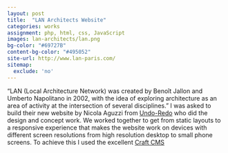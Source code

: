 ```yaml
---
layout: post
title:  "LAN Architects Website"
categories: works
assignment: php, html, css, JavaScript
images: lan-architects/lan.png
bg-color: "#69727B"
content-bg-color: "#495052"
site-url: http://www.lan-paris.com/
sitemap:
  exclude: 'no'
---
```

“LAN (Local Architecture Network) was created by Benoît Jallon and Umberto Napolitano in 2002, with the idea of exploring architecture as an area of activity at the intersection of several disciplines.”
I was asked to build their new website by Nicola Aguzzi from [Undo-Redo](http://www.undo-redo.com) who did the design and concept work. We worked together to get from static layouts to a responsive experience that makes the website work on devices with different screen resolutions from high resolution desktop to small phone screens.
To achieve this I used the excellent [Craft CMS](https://craftcms.com)
